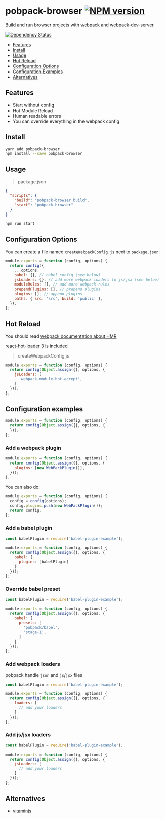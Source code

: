# pobpack-browser [![NPM version][npm-image]][npm-url]

Build and run browser projects with webpack and webpack-dev-server.

[![Dependency Status][daviddm-image]][daviddm-url]

* [Features](#features)
* [Install](#install)
* [Usage](#usage)
* [Hot Reload](#hot-reload)
* [Configuration Options](#configuration-options)
* [Configuration Examples](#configuration-examples)
* [Alternatives](#alternatives)

## Features

- Start without config
- Hot Module Reload
- Human readable errors
- You can override everything in the webpack config

## Install

```bash
yarn add pobpack-browser
npm install --save pobpack-browser
```

## Usage

> package.json

```json
{
  "scripts": {
    "build": "pobpack-browser build",
    "start": "pobpack-browser"
  }
}
```

```bash
npm run start
```

## Configuration Options

You can create a file named `createWebpackConfig.js` next to `package.json`:

```js
module.exports = function (config, options) {
  return config({
    ...options,
    babel: {}, // babel config (see below)
    jsLoaders: {}, // add more webpack loaders to js/jsx (see below)
    moduleRules: [], // add more webpack rules
    prependPlugins: [], // prepend plugins
    plugins: [], // append plugins
    paths: { src: 'src', build: 'public' },
  });
};
```


## Hot Reload

You should read [webpack documentation about HMR](https://webpack.github.io/docs/hot-module-replacement.html)

[react-hot-loader 3](https://www.npmjs.com/package/react-hot-loader) is included

> createWebpackConfig.js

```js
module.exports = function (config, options) {
  return config(Object.assign({}, options, {
    jsLoaders: [
      'webpack-module-hot-accept',
    ]
  }));
};
```

## Configuration examples

```js
module.exports = function (config, options) {
  return config(Object.assign({}, options, {
  }));
};
```

### Add a webpack plugin

```js
module.exports = function (config, options) {
  return config(Object.assign({}, options, {
    plugins: [new WebPackPlugin()],
  }));
};
```

You can also do:

```js
module.exports = function (config, options) {
  config = config(options);
  config.plugins.push(new WebPackPlugin());
  return config;
};
```

### Add a babel plugin

```js
const babelPlugin = require('babel-plugin-example');

module.exports = function (config, options) {
  return config(Object.assign({}, options, {
    babel: {
      plugins: [babelPlugin]
    }
  }));
};
```

### Override babel preset

```js
const babelPlugin = require('babel-plugin-example');

module.exports = function (config, options) {
  return config(Object.assign({}, options, {
    babel: {
      presets: [
        'pobpack/babel',
        'stage-1',
      ]
    }
  }));
};
```

### Add webpack loaders

pobpack handle `json` and `js`/`jsx` files

```js
const babelPlugin = require('babel-plugin-example');

module.exports = function (config, options) {
  return config(Object.assign({}, options, {
    loaders: [
      // add your loaders
    ]
  }));
};
```

### Add js/jsx loaders

```js
const babelPlugin = require('babel-plugin-example');

module.exports = function (config, options) {
  return config(Object.assign({}, options, {
    jsLoaders: [
      // add your loaders
    ]
  }));
};
```

## Alternatives

- [vitaminjs](https://www.npmjs.com/package/vitaminjs)

[npm-image]: https://img.shields.io/npm/v/pobpack-browser.svg?style=flat-square
[npm-url]: https://npmjs.org/package/pobpack-browser
[daviddm-image]: https://david-dm.org/christophehurpeau/pobpack?path=packages/pobpack-browser.svg?style=flat-square
[daviddm-url]: https://david-dm.org/christophehurpeau/pobpack?path=packages/pobpack-browser

